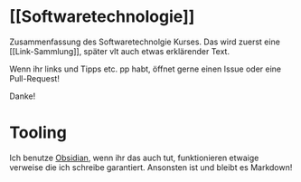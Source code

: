 # [[Softwaretechnologie]]
Zusammenfassung des Softwaretechnolgie Kurses. 
Das wird zuerst eine [[Link-Sammlung]], später vlt auch etwas erklärender Text. 

Wenn ihr links und Tipps etc. pp habt, öffnet gerne einen Issue oder eine Pull-Request!

Danke!

# Tooling
Ich benutze [Obsidian](https://obsidian.md/), wenn ihr das auch tut, funktionieren etwaige verweise die ich schreibe garantiert. Ansonsten ist und bleibt es Markdown!